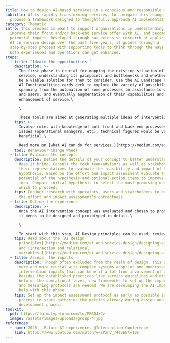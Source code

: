 ```yaml
---
title: How to design AI-based services in a conscious and responsible way?
subtitle: AI is rapidly transforming services, to navigate this change, we
  propose a framework designed to thoughtfully approach AI implementation.
category: Thematic
intro: This process is meant to support organizations in understanding how to
  improve their front and/or back-end service offer with AI, and become aware of
  potential impact. Developed through our extensive research of application of
  AI in service design over the past five years, it guides through a
  step-by-step process with supporting tools to think through the ways in which
  both experiences and operations can get enhanced.
steps:
  - title: "Ideate the opportunities "
    description: >-
      The first phase is crucial for mapping the existing situation of the
      service, understanding its painpoints and bottlenecks and whether AI can
      be a viable solution for them to consider. Use the AI Landscape canvas and
      AI Functionalities cards deck to explore the variety of possibilities
      spanning from the automation of some processes to assistance to workers
      and users, and eventually augmentation of their capabilities and
      enhancement of service.\

      \

      These tools are aimed at generating multiple ideas of intervention, which then can be filtered thinking of the solutions' potential impact and the effort required for its implementation.
    tips: >-
      Involve roles with knowledge of both front and back end processes and
      issues (operational managers, etc), technical figures would be very
      beneficial.\

      Read more on [what AI can do for services.](https://medium.com/ai-and-service-design/designing-ai-experiences-p-1-what-can-ai-do-for-humans-9a507720cbb4)
    tool: Behaviour Change Wheel
  - title: Evaluate the concepts
    description: Define the details of your concept to better understand what value
      does it bring. Consult the tech team/advisors as well as stakeholders or
      their representatives to evaluate the feasibility and impact of this
      hypothesis. Based on the effort and impact assessment evaluate the overall
      potential of the hypothesis and optional action items to improve this
      idea. Compare initial hypothesis to select the most promising ones with
      which to proceed.
    tips: Conduct research with operators, users and stakeholders to be sure about
      the effort and impact assessment's correctness.
  - title: Define the experience
    description: >-
      Once the AI intervention concept was evaluated and chosen to proceed with,
      it needs to be designed and prototyped in detail.\

      \

      To start with this step, AI Design principles can be used: review them and choose which are the most applicable to the service being designed. By selecting the most pertinent principles, we can decide experience pillars that will shape the future service. After that, a detailed design can proceed with definition of variables of relational and interaction dynamics that can distinguish one experience from another. For this we are working on an AI experience definition canvas, but so far the information about these elements can be found in additional resources.
    tips: Read about the [AI design
      principles](https://medium.com/ai-and-service-design/designing-ai-experiences-p-3-guiding-principles-95b0c745973b)
      and [interaction and relational
      variables.](https://medium.com/ai-and-service-design/designing-ai-experiences-p-2-new-design-grammar-cf779e0c4c4e)
  - title: Assess  the impacts
    description: Though often excluded from the realm of design, this step becomes
      more and more crucial with complex systems adoption and understanding of
      intervention impacts that can benefit a lot from involvement of designers.
      Besides the established practices like service guidelines and others to
      help on the operational level, new frameworks to set up the impact intents
      and measuring protocols are needed. We are developing the AI Impact Map to
      help with this phase.
    tips: Set up the impact assessment protocol as early as possible in design
      process to start gathering the metrics already during design and
      development phases.
toolkit:
  pdf: https://form.typeform.com/to/FRADJxCv
  image: /assets/images/uploads/group-4.jpg
references:
  - name: 2020 - Future AI experiences @Intersection Conference
    link: https://www.youtube.com/watch?v=SPznV_74evE&t=10s
---
```

